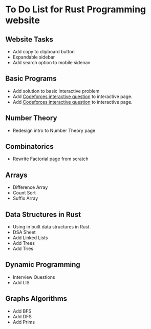 # To Do List for Rust Programming website

## Website Tasks

* Add copy to clipboard button
* Expandable sidebar
* Add search option to mobile sidenav

## Basic Programs

* Add solution to basic interactive problem
* Add [Codeforces interactive question](https://codeforces.com/problemset/problem/1807/E) to interactive page.
* Add [Codeforces interactive question](https://codeforces.com/problemset/problem/1780/D) to interactive page.

## Number Theory

* Redesign intro to Number Theory page

## Combinatorics

* Rewrite Factorial page from scratch

## Arrays

* Difference Array
* Count Sort
* Suffix Array

## Data Structures in Rust

* Using in built data structures in Rust.
* DSA Sheet
* Add Linked Lists
* Add Trees
* Add Tries

## Dynamic Programming

* Interview Questions
* Add LIS

## Graphs Algorithms

* Add BFS
* Add DFS
* Add Prims
